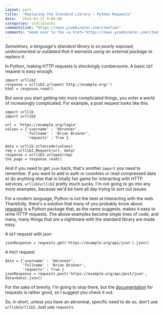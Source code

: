 ```yaml
---
layout: post
title:  "Replacing the Standard Library - Python Requests"
date:   2014-03-31 9:00:00
categories: stdlibsucks
commentslink: "https://news.ycombinator.com/item?id="
comments: "Head over to the <a href='https://news.ycombinator.com/item?id='>comments on Hacker News</a> to discuss this article"
---
```


*Sometimes, a language's standard library is so poorly exposed, undocumented or outdated that it warrants using an external package to replace it.*

In Python, making HTTP requests is shockingly cumbersome. A basic `GET` request is easy enough.

    import urllib2
    response = urllib2.urlopen('http://example.org/')
    html = response.read()

But once you start getting into more complicated things, you enter a world of increasingly complicated. For example, a post request looks like this.

    import urllib
    import urllib2
    
    url = 'https://example.org/login'
    values = {'username' : 'bbrunner',
              'fullname' : 'Brian Brunner',
              'requests' : True }
    
    data = urllib.urlencode(values)
    req = urllib2.Request(url, data)
    response = urllib2.urlopen(req)
    the_page = response.read()

And if you need to get `json` back, that's another `import` you need to remember. If you want to add in auth or coookies or read compressed data or do anything else that is totally fair game for interacting with HTTP services, `urllib`/`urllib2` pretty much sucks. I'm not going to go into any more examples, because we'd be here all day trying to sort out issues.

For a modern language, Python is not the best at interacting with the web. Thankfully, there's a solution that many of you probably know about. [requests](http://docs.python-requests.org/en/latest/) is a Python package that, as the name suggests, makes it easy to write HTTP requests. The above examples become single lines of code, and many, many things that are a nightmare with the standard library are made easy.

A `GET` request with json

    jsonResponse = requests.get('https://example.org/api/json').json()

A `POST` request

    data = {'username' : 'bbrunner',
            'fullname' : 'Brian Brunner',
            'requests' : True }
    jsonResponse = requests.post('https://example.org/api/post/json', data=data).json()

For the sake of brevity, I'm going to stop there, but the [documentation](http://docs.python-requests.org/en/latest/user/quickstart/) for requests is rather good, so I suggest you check it out.

So, in short, unless you have an abnormal, specific need to do so, don't use `urllib`/`urllib2`. Just use `requests`.
